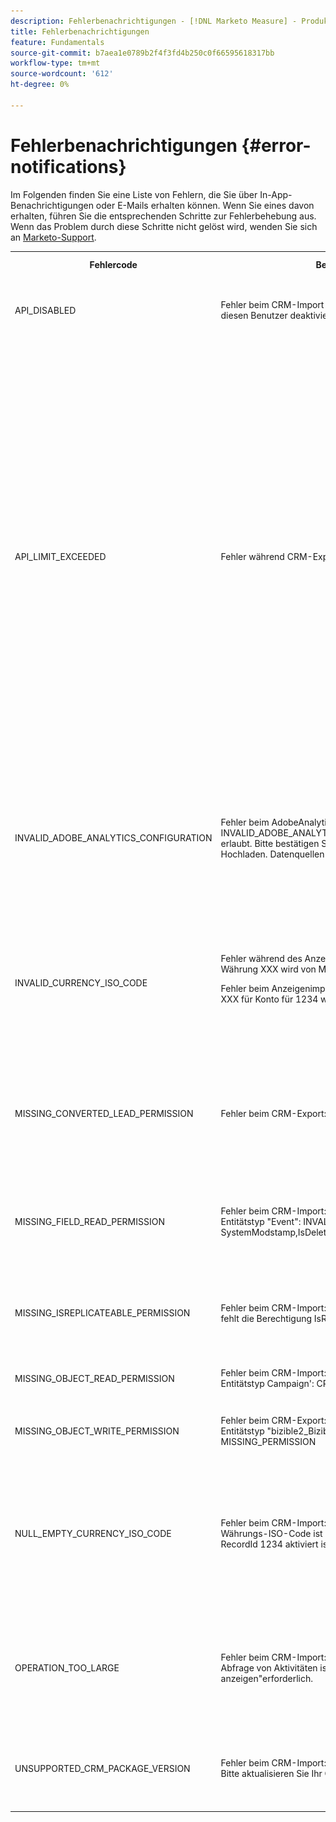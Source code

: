 ```yaml
---
description: Fehlerbenachrichtigungen - [!DNL Marketo Measure] - Produktdokumentation
title: Fehlerbenachrichtigungen
feature: Fundamentals
source-git-commit: b7aea1e0789b2f4f3fd4b250c0f66595618317bb
workflow-type: tm+mt
source-wordcount: '612'
ht-degree: 0%

---
```


# Fehlerbenachrichtigungen {#error-notifications}

Im Folgenden finden Sie eine Liste von Fehlern, die Sie über In-App-Benachrichtigungen oder E-Mails erhalten können. Wenn Sie eines davon erhalten, führen Sie die entsprechenden Schritte zur Fehlerbehebung aus. Wenn das Problem durch diese Schritte nicht gelöst wird, wenden Sie sich an [Marketo-Support](https://nation.marketo.com/t5/support/ct-p/Support).

<table>
  <tbody>
    <tr>
      <th style="width:31%">Fehlercode</th>
      <th style="width:23%">Benachrichtigungsbeispiel</th>
      <th style="width:23%">Beschreibung</th>
      <th style="width:23%">Schritte zur Fehlerbehebung</th>
    </tr>
    <tr>
      <td>API_DISABLED</td>
      <td>Fehler beim CRM-Import : API_DISABLED : API-Aufrufe wurden für diesen Benutzer deaktiviert.</td>
      <td>Die API-Berechtigung wurde für den Marketo Measure-Benutzer deaktiviert.</td>
      <td>Weitere Informationen finden Sie in der folgenden Salesforce-Dokumentation <a href="https://help.salesforce.com/s/articleView?id=sf.branded_apps_commun_api_permset.htm&amp;type=5">So aktivieren Sie den API-Zugriff</a>.</td>
    </tr>
    <tr>
      <td>API_LIMIT_EXCEEDED</td>
      <td>Fehler während CRM-Export : PI_LIMIT_EXCEEDED</td>
      <td>Die API-Grenze des CRM wurde überschritten (24 Stunden).</td>
      <td>Hilfe zur Anpassung der API-Kreditzuweisungen finden Sie in der folgenden Dokumentation für Ihr CRM:</p>
          <ul>
            <li><a href="https://learn.microsoft.com/en-us/dynamics365/fin-ops-core/dev-itpro/data-entities/service-protection-monitoring">Dynamics</a>
            </li>
            <li><a href="https://developer.salesforce.com/docs/atlas.en-us.salesforce_app_limits_cheatsheet.meta/salesforce_app_limits_cheatsheet/salesforce_app_limits_platform_api.htm">Salesforce</a>
            </li>
          </ul>
          <p>Sie können die CRM-Gutschriften, die Marketo Measure verwendet, auch wie folgt anpassen:</p>
          <ul>
            <li>Navigieren Sie zu <b>Einstellungen</b> &gt; <b>CRM</b> &gt; <b>Allgemein</b></li>
            <li>Tägliche CRM-API-Beschränkung aktualisieren<br/>
              <ul>
                <li><b>Hinweis: Der Standardwert ist 100.000</b></li>
              </ul>
            </li>
          </ul>
          <p>
           <img src="assets/error-notifications-1.png">
          </p>
      </td>
    </tr>
    <tr>
      <td>INVALID_ADOBE_ANALYTICS_CONFIGURATION</td>
      <td>Fehler beim AdobeAnalytics-Export: INVALID_ADOBE_ANALYTICS_CONFIGURATION : Fehler: Upload nicht erlaubt. Bitte bestätigen Sie das Datenquellenschema vor dem Hochladen. Datenquellen-ID:1234</td>
      <td>Die Adobe Analytics-Integration ist nicht korrekt konfiguriert.</td>
      <td>Informationen zur korrekten Konfiguration finden Sie in den folgenden Hilfeartikeln:
        <ul>
          <li>
            <a href="/help/marketo-measure-and-adobe/marketo-measure-integrations-with-adobe-analytics.md">Marketo Measure-Integrationen mit Adobe Analytics</a>
          </li>
          <li>
            <a href="https://experienceleague.adobe.com/docs/core-services/interface/services/customer-attributes/t-crs-usecase.html">Erstellen einer Kundenattributquelle und Hochladen der Datendatei</a>
          </li>
        </ul>
      </td>
    </tr>
    <tr>
      <td>INVALID_CURRENCY_ISO_CODE</td>
      <td>Fehler während des Anzeigenimports: INVALID_CURRENCY_ISO_CODE: Währung XXX wird von Marketo Measure nicht unterstützt.
      <p>
      Fehler beim Anzeigenimport: INVALID_CURRENCY_ISO_CODE : Währung XXX für Konto für 1234 wird von Marketo Measure nicht unterstützt.</td>
      <td>Es wurde eine nicht unterstützte Währung gefunden.</td>
      <td>Stellen Sie im in der Benachrichtigung angegebenen Quellsystem (Anzeige, CRM, Marketo) sicher, dass die dem Datensatz zugeordnete Währung eine unterstützte und gültige Währung aufweist. Unterstützte Währungen werden von ISO-Währungsstandards abgeleitet.</td>
    </tr>
    <tr>
      <td>MISSING_CONVERTED_LEAD_PERMISSION</td>
      <td>Fehler beim CRM-Export: MISSING_CONVERTED_LEAD_PERMISSION</td>
      <td>Marketo Measure fehlt die Berechtigung "Konvertierte Leads anzeigen/bearbeiten"</td>
      <td>Hilfe zur Aktivierung dieser Berechtigung in Ihrem CRM-System finden Sie im folgenden Experience League-Dokument .<br/>
          <a href="/help/marketo-measure-salesforce-reporting/additional-functionality/enabling-the-permission-to-edit-converted-leads.md">Aktivierung der Berechtigung zum Bearbeiten konvertierter Leads</a></td>
    </tr>
    <tr>
      <td>MISSING_FIELD_READ_PERMISSION</td>
      <td>Fehler beim CRM-Import: MISSING_FIELD_READ_PERMISSION : Entitätstyp "Event": INVALID_FIELD:<br/>
    SystemModstamp,IsDeleted,WHOId,bizible2__Bizible_Touchpoint_Date__c</td>
      <td>Marketo Measure fehlt Leseberechtigungen für ein erforderliches Feld.</td>
      <td>In den folgenden Hilfeartikeln finden Sie Anleitungen zu den Berechtigungen, die Marketo Measure erfordert:
        <ul>
          <li><a href="/help/marketo-measure-and-dynamics/getting-started-with-marketo-measure-and-dynamics/marketo-measure-dynamics-schema.md">Dynamics</a>
          </li>
          <li><a href="/help/configuration-and-setup/marketo-measure-and-salesforce/how-marketo-measure-and-salesforce-interact.md">Salesforce</a>
          </li>
        </ul>
      </td>
    </tr>
    <tr>
      <td>MISSING_ISREPLICATEABLE_PERMISSION</td>
      <td>Fehler beim CRM-Import: MISSING_ISREPLICATEABLE_PERMISSION : Es fehlt die Berechtigung IsReplicateable für Campaign</td>
      <td>Diese Berechtigung ist für Salesforce-Objekte erforderlich, damit wir Ihre Marketo Measure und Salesforce synchronisieren können.</td>
      <td>Wenden Sie sich an den Salesforce-Support , um Unterstützung beim Festlegen der replizierbaren Berechtigung für Objekte zu erhalten.</td>
    </tr>
    <tr>
      <td>MISSING_OBJECT_READ_PERMISSION</td>
      <td>Fehler beim CRM-Import: MISSING_OBJECT_READ_PERMISSION : Entitätstyp Campaign': CRM ErrorCode: MISSING_PERMISSION</td>
      <td>Marketo Measure fehlt Leseberechtigungen für ein erforderliches Objekt.</td>
      <td rowspan="2">In den folgenden Hilfeartikeln finden Sie Anleitungen zu den Berechtigungen, die Marketo Measure erfordert:
          <ul>
            <li><a href="/help/marketo-measure-and-dynamics/getting-started-with-marketo-measure-and-dynamics/marketo-measure-dynamics-schema.md">Dynamics</a>
            </li>
            <li><a href="/help/configuration-and-setup/marketo-measure-and-salesforce/how-marketo-measure-and-salesforce-interact.md">Salesforce</a>
            </li>
          </ul>
      </td>
    </tr>
    <tr>
      <td>MISSING_OBJECT_WRITE_PERMISSION</td>
      <td>Fehler beim CRM-Export: MISSING_OBJECT_WRITE_PERMISSION : Entitätstyp "bizible2_Bizible_Attribution_Touchpoint": CRM ErrorCode: MISSING_PERMISSION</td>
      <td>Marketo Measure fehlt Schreibberechtigungen für ein erforderliches Objekt.</td>
    </tr>
    <tr>
      <td>NULL_EMPTY_CURRENCY_ISO_CODE</td>
      <td>
        <p>
          Fehler beim CRM-Import: NULL_EMPTY_CURRENCY_ISO_CODE: Währungs-ISO-Code ist NULL oder leer, wenn MultiCurrency für RecordId 1234 aktiviert ist
      </td>
      <td>Die Währung muss ein unterstützter ISO-Währungscode sein.</td>
      <td>Stellen Sie im in der Benachrichtigung angegebenen Quellsystem (Anzeige, CRM, Marketo) sicher, dass die dem Datensatz zugeordnete Währung eine unterstützte und gültige Währung aufweist. Unterstützte Währungen werden von ISO-Währungsstandards abgeleitet.</td>
    </tr>
    <tr>
      <td>OPERATION_TOO_LARGE</td>
      <td>Fehler beim CRM-Import: OPERATION_TOO_LARGE : Für eine erfolgreiche Abfrage von Aktivitäten ist die Berechtigung "Alle Daten anzeigen"erforderlich.</td>
      <td>Die CRM-Einstellungen ermöglichen es Marketo Measure nicht, eine ausreichend große Datenmenge abzufragen</td>
      <td>Erteilen Sie Marketo Measure die Berechtigung "Alle Daten anzeigen"für das angegebene Objekt.
      <p>
      Weitere Informationen zur Berechtigung "Alle Daten anzeigen" <a href="https://developer.salesforce.com/docs/atlas.en-us.securityImplGuide.meta/securityImplGuide/users_profiles_view_all_mod_all.htm">finden Sie hier .</a>.</td>
    </tr>
    <tr>
      <td>UNSUPPORTED_CRM_PACKAGE_VERSION</td>
      <td>Fehler beim CRM-Import: UNSUPPORTED_CRM_PACKAGE_VERSION : Bitte aktualisieren Sie Ihr CRM-Paket</td>
      <td>Das aktuell erkannte Paket wird nicht mehr unterstützt.</td>
      <td>Aktualisieren Sie Ihr Paket auf die neueste Version:
        <ul>
          <li><a href="/help/configuration-and-setup/marketo-measure-and-salesforce/best-practices-for-marketo-measure-crm-package.md">Best Practices</a>
          </li>
          <li><a href="/help/marketo-measure-and-dynamics/getting-started-with-marketo-measure-and-dynamics/microsoft-dynamics-crm-installation-guide.md">Dynamics</a>
          </li>
          <li><a href="/help/configuration-and-setup/marketo-measure-and-salesforce/marketo-measure-salesforce-package-installation-and-set-up.md">Salesforce</a>
          </li>
        </ul>
      </td>
    </tr>
  </tbody>
</table>
